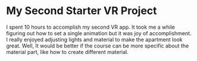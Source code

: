 

# My Second Starter VR Project

I spent 10 hours to accomplish my second VR app. It took me a while figuring out how to set a single animation but it was joy of accomplishment. I really enjoyed adjusting lights and material to make the apartment look great. Well, It would be better if the course can be more specific about the material part, like how to create different material.